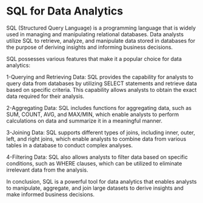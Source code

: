 # SQL for Data Analytics

SQL (Structured Query Language) is a programming language that is widely used in managing and manipulating relational databases. Data analysts utilize SQL to retrieve, analyze, and manipulate data stored in databases for the purpose of deriving insights and informing business decisions.

SQL possesses various features that make it a popular choice for data analytics:

1-Querying and Retrieving Data: SQL provides the capability for analysts to query data from databases by utilizing SELECT statements and retrieve data based on specific criteria. This capability allows analysts to obtain the exact data required for their analysis.

2-Aggregating Data: SQL includes functions for aggregating data, such as SUM, COUNT, AVG, and MAX/MIN, which enable analysts to perform calculations on data and summarize it in a meaningful manner.

3-Joining Data: SQL supports different types of joins, including inner, outer, left, and right joins, which enable analysts to combine data from various tables in a database to conduct complex analyses.

4-Filtering Data: SQL also allows analysts to filter data based on specific conditions, such as WHERE clauses, which can be utilized to eliminate irrelevant data from the analysis.

In conclusion, SQL is a powerful tool for data analytics that enables analysts to manipulate, aggregate, and join large datasets to derive insights and make informed business decisions.
